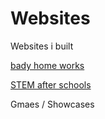# Websites
Websites i built

[bady home works](https://www.badyhomeworks.com/)

[STEM after schools](https://www.stemafterschools.info/)

 Gmaes / Showcases


[](https://www.roblox.com/games/13634201771/BOOGA-BOOGA-OVERHEAL)


[](https://www.roblox.com/games/4584230268/Mist)





